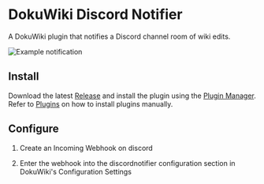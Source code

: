 # DokuWiki Discord Notifier

A DokuWiki plugin that notifies a Discord channel room of wiki edits.

![Example notification](https://github.com/zteeed/dokuwiki-discord-notifier/raw/master/example.png)

## Install

Download the latest [Release](https://github.com/zteeed/dokuwiki-discord-notifier/releases) and install the plugin using the [Plugin Manager](https://www.dokuwiki.org/plugin:plugin).  Refer to [Plugins](https://www.dokuwiki.org/plugins) on how to install plugins manually.

## Configure

1. Create an Incoming Webhook on discord

2. Enter the webhook into the discordnotifier configuration section in DokuWiki's Configuration Settings
